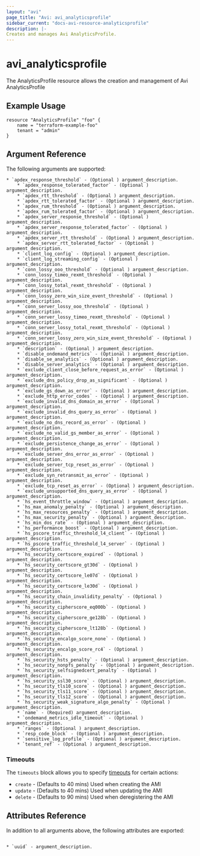 ```yaml
---
layout: "avi"
page_title: "Avi: avi_analyticsprofile"
sidebar_current: "docs-avi-resource-analyticsprofile"
description: |-
Creates and manages Avi AnalyticsProfile.
---
```


# avi_analyticsprofile

The AnalyticsProfile resource allows the creation and management of Avi AnalyticsProfile

## Example Usage

```hcl
resource "AnalyticsProfile" "foo" {
    name = "terraform-example-foo"
    tenant = "admin"
}
```

## Argument Reference

The following arguments are supported:

    * `apdex_response_threshold` - (Optional ) argument_description.
        * `apdex_response_tolerated_factor` - (Optional ) argument_description.
        * `apdex_rtt_threshold` - (Optional ) argument_description.
        * `apdex_rtt_tolerated_factor` - (Optional ) argument_description.
        * `apdex_rum_threshold` - (Optional ) argument_description.
        * `apdex_rum_tolerated_factor` - (Optional ) argument_description.
        * `apdex_server_response_threshold` - (Optional ) argument_description.
        * `apdex_server_response_tolerated_factor` - (Optional ) argument_description.
        * `apdex_server_rtt_threshold` - (Optional ) argument_description.
        * `apdex_server_rtt_tolerated_factor` - (Optional ) argument_description.
        * `client_log_config` - (Optional ) argument_description.
        * `client_log_streaming_config` - (Optional ) argument_description.
        * `conn_lossy_ooo_threshold` - (Optional ) argument_description.
        * `conn_lossy_timeo_rexmt_threshold` - (Optional ) argument_description.
        * `conn_lossy_total_rexmt_threshold` - (Optional ) argument_description.
        * `conn_lossy_zero_win_size_event_threshold` - (Optional ) argument_description.
        * `conn_server_lossy_ooo_threshold` - (Optional ) argument_description.
        * `conn_server_lossy_timeo_rexmt_threshold` - (Optional ) argument_description.
        * `conn_server_lossy_total_rexmt_threshold` - (Optional ) argument_description.
        * `conn_server_lossy_zero_win_size_event_threshold` - (Optional ) argument_description.
        * `description` - (Optional ) argument_description.
        * `disable_ondemand_metrics` - (Optional ) argument_description.
        * `disable_se_analytics` - (Optional ) argument_description.
        * `disable_server_analytics` - (Optional ) argument_description.
        * `exclude_client_close_before_request_as_error` - (Optional ) argument_description.
        * `exclude_dns_policy_drop_as_significant` - (Optional ) argument_description.
        * `exclude_gs_down_as_error` - (Optional ) argument_description.
        * `exclude_http_error_codes` - (Optional ) argument_description.
        * `exclude_invalid_dns_domain_as_error` - (Optional ) argument_description.
        * `exclude_invalid_dns_query_as_error` - (Optional ) argument_description.
        * `exclude_no_dns_record_as_error` - (Optional ) argument_description.
        * `exclude_no_valid_gs_member_as_error` - (Optional ) argument_description.
        * `exclude_persistence_change_as_error` - (Optional ) argument_description.
        * `exclude_server_dns_error_as_error` - (Optional ) argument_description.
        * `exclude_server_tcp_reset_as_error` - (Optional ) argument_description.
        * `exclude_syn_retransmit_as_error` - (Optional ) argument_description.
        * `exclude_tcp_reset_as_error` - (Optional ) argument_description.
        * `exclude_unsupported_dns_query_as_error` - (Optional ) argument_description.
        * `hs_event_throttle_window` - (Optional ) argument_description.
        * `hs_max_anomaly_penalty` - (Optional ) argument_description.
        * `hs_max_resources_penalty` - (Optional ) argument_description.
        * `hs_max_security_penalty` - (Optional ) argument_description.
        * `hs_min_dos_rate` - (Optional ) argument_description.
        * `hs_performance_boost` - (Optional ) argument_description.
        * `hs_pscore_traffic_threshold_l4_client` - (Optional ) argument_description.
        * `hs_pscore_traffic_threshold_l4_server` - (Optional ) argument_description.
        * `hs_security_certscore_expired` - (Optional ) argument_description.
        * `hs_security_certscore_gt30d` - (Optional ) argument_description.
        * `hs_security_certscore_le07d` - (Optional ) argument_description.
        * `hs_security_certscore_le30d` - (Optional ) argument_description.
        * `hs_security_chain_invalidity_penalty` - (Optional ) argument_description.
        * `hs_security_cipherscore_eq000b` - (Optional ) argument_description.
        * `hs_security_cipherscore_ge128b` - (Optional ) argument_description.
        * `hs_security_cipherscore_lt128b` - (Optional ) argument_description.
        * `hs_security_encalgo_score_none` - (Optional ) argument_description.
        * `hs_security_encalgo_score_rc4` - (Optional ) argument_description.
        * `hs_security_hsts_penalty` - (Optional ) argument_description.
        * `hs_security_nonpfs_penalty` - (Optional ) argument_description.
        * `hs_security_selfsignedcert_penalty` - (Optional ) argument_description.
        * `hs_security_ssl30_score` - (Optional ) argument_description.
        * `hs_security_tls10_score` - (Optional ) argument_description.
        * `hs_security_tls11_score` - (Optional ) argument_description.
        * `hs_security_tls12_score` - (Optional ) argument_description.
        * `hs_security_weak_signature_algo_penalty` - (Optional ) argument_description.
        * `name` - (Required) argument_description.
        * `ondemand_metrics_idle_timeout` - (Optional ) argument_description.
        * `ranges` - (Optional ) argument_description.
        * `resp_code_block` - (Optional ) argument_description.
        * `sensitive_log_profile` - (Optional ) argument_description.
        * `tenant_ref` - (Optional ) argument_description.
        
### Timeouts

The `timeouts` block allows you to specify [timeouts](https://www.terraform.io/docs/configuration/resources.html#timeouts) for certain actions:

* `create` - (Defaults to 40 mins) Used when creating the AMI
* `update` - (Defaults to 40 mins) Used when updating the AMI
* `delete` - (Defaults to 90 mins) Used when deregistering the AMI

## Attributes Reference

In addition to all arguments above, the following attributes are exported:

                                                                                                                                                                                                                                                                                            * `uuid` - argument_description.
    
